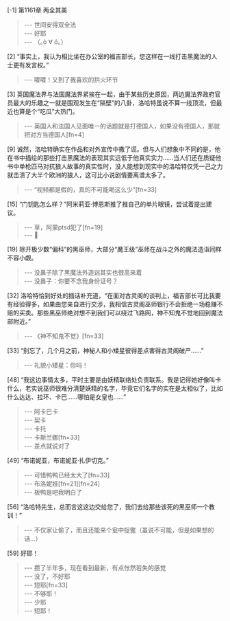
[-1] 第1161章 两全其美
>--- 世间安得双全法<br>
>--- 好耶<br>
>--- （｡ò ∀ ó｡）<br>

[2] “事实上，我认为相比坐在办公室的福吉部长，您这样在一线打击黑魔法的人士更有发言权。”
>--- 嚯嚯！又到了我喜欢的拱火环节<br>

[3] 英国魔法界与法国魔法界紧挨在一起，由于某些历史原因，两边魔法界政府官员最大的乐趣之一就是围观发生在“隔壁”的八卦，洛哈特虽说不算一线顶流，但最近也算是个“吃瓜”大热门。
>--- 英国人和法国人见面唯一的话题就是打德国人，如果没有德国人，那就把对方当德国人[fn=4]<br>

[9] 诚然，洛哈特确实在作品和对外宣传中撒了谎。但与人们想象中不同的是，他在书中描绘的那些打击黑魔法的表现其实远低于他真实实力……当人们还在质疑他书中单枪匹马对抗狼人故事的真实性时，没人能想到现实中的洛哈特仅凭一己之力就击溃了大半个欧洲的狼人，这可比小说剧情要离谱太多了。
>--- “视频都是假的，真的不可能喝这么少”[fn=33]<br>

[15] “门钥匙怎么样？”阿米莉亚·博恩斯推了推自己的单片眼镜，尝试着提出建议。
>--- 草，阿蒙ptsd犯了[fn=19]<br>
>--- 🧐<br>

[19] 除开极少数“偏科”的黑巫师，大部分“魔王级”巫师在战斗之外的魔法造诣同样不容小觑。
>--- 没鼻子除了黑魔法外造诣其实也很高来着<br>
>--- 没鼻子：你要不念我身份证号？<br>

[32] 洛哈特恰到好处的插话补充道，“在面对古灵阁的谈判上，福吉部长可比我要有经验得多，如果由您亲自进行交涉，我相信古灵阁巫师银行不会拒绝一场稳赚不赔的买卖。那些黑巫师绝对想不到我们可以绕过飞路网，神不知鬼不觉地回到魔法部附近。”
>--- 《神不知鬼不觉》[fn=33]<br>

[33] “别忘了，几个月之前，神秘人和小矮星彼得差点害得古灵阁破产……”
>--- 礼貌小矮星：你吗！<br>

[48] “我这边事情太多，平时主要是由妖精联络处负责联系。我是记得她好像叫卡什么，老实说巫师很难分清楚妖精的名字，毕竟它们名字的实在是太相似了，比如什么达达、拉环、卡巴……哪怕是女皇也……”
>--- 阿卡巴卡<br>
>--- 契卡<br>
>--- 卡托<br>
>--- 卡斯兰娜[fn=33]<br>
>--- 差点就说对了<br>

[49] “布诺妮亚，布诺妮亚·扎伊切克。”
>--- 可惜鸭鸭已经太大了[fn=33]<br>
>--- 布洛妮娅[fn=21][fn=24]<br>
>--- 板鸭是吧我明白了<br>

[56] “洛哈特先生，总而言这这边交给您了，我们去给那些该死的黑巫师一个教训！”
>--- 不仅家让偷了，而且还能来个瓮中捉鳖（虽说不可能，但是如果想的话...）<br>

[59] 好耶！
>--- 攒了半年多，现在看到最新，有点怅然若失的感觉<br>
>--- 没了，不好耶<br>
>--- 短耶[fn=33]<br>
>--- 不够耶！<br>
>--- 少耶<br>
>--- 短耶！<br>
